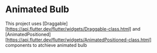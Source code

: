 # Animated Bulb

This project uses [Draggable][https://api.flutter.dev/flutter/widgets/Draggable-class.html] and [AnimatedPositioned][https://api.flutter.dev/flutter/widgets/AnimatedPositioned-class.html] components to atchieve animated bulb
